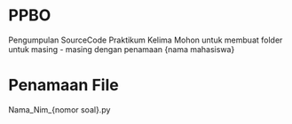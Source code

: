 # PPBO
Pengumpulan SourceCode Praktikum Kelima
Mohon untuk membuat folder untuk masing - masing dengan penamaan {nama mahasiswa}
# Penamaan File
Nama_Nim_{nomor soal}.py
